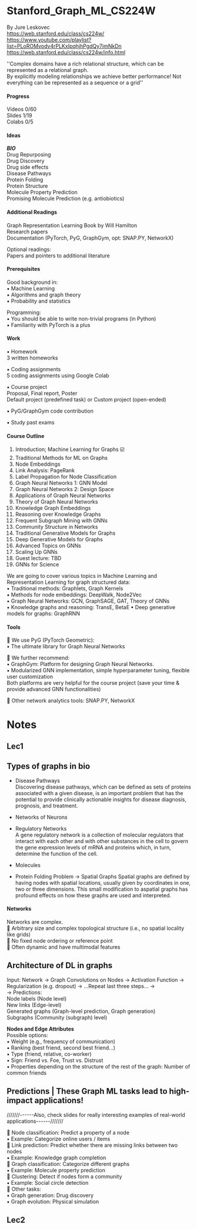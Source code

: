 # Stanford_Graph_ML_CS224W
By Jure Leskovec  
https://web.stanford.edu/class/cs224w/   
https://www.youtube.com/playlist?list=PLoROMvodv4rPLKxIpqhjhPgdQy7imNkDn   
https://web.stanford.edu/class/cs224w/info.html  

''Complex domains have a rich relational structure, which can be represented as a relational graph.   
By explicitly modeling relationships we achieve better performance! Not everything can be represented as a sequence or a grid''

#### Progress
Videos 0/60    
Slides 1/19      
Colabs 0/5  

#### Ideas
***BIO***  
Drug Repurposing    
Drug Discovery  
Drug side effects  
Disease Pathways  
Protein Folding  
Protein Structure  
Molecule Property Prediction  
Promising Molecule Prediction (e.g. antiobiotics)

#### Additional Readings
Graph Representation Learning Book by Will Hamilton  
Research papers  
Documentation (PyTorch, PyG, GraphGym, opt: SNAP.PY, NetworkX)

Optional readings:  
Papers and pointers to additional literature  

#### Prerequisites  
Good background in:  
▪ Machine Learning  
▪ Algorithms and graph theory   
▪ Probability and statistics  

Programming:  
▪ You should be able to write non-trivial programs (in Python)  
▪ Familiarity with PyTorch is a plus  

#### Work
▪ Homework   
3 written homeworks    

▪ Coding assignments    
5 coding assignments using Google Colab  

▪ Course project  
Proposal, Final report, Poster    
Default project (predefined task) or Custom project (open-ended)  

▪ PyG/GraphGym code contribution   

▪ Study past exams

#### Course Outline
1. Introduction; Machine Learning for Graphs  ☑️  
2. Traditional Methods for ML on Graphs  
3. Node Embeddings  
4. Link Analysis: PageRank  
5. Label Propagation for Node Classification  
6. Graph Neural Networks 1: GNN Model  
7. Graph Neural Networks 2: Design Space  
8. Applications of Graph Neural Networks  
9. Theory of Graph Neural Networks  
10. Knowledge Graph Embeddings  
11. Reasoning over Knowledge Graphs  
12. Frequent Subgraph Mining with GNNs  
13. Community Structure in Networks  
14. Traditional Generative Models for Graphs  
15. Deep Generative Models for Graphs  
16. Advanced Topics on GNNs  
17. Scaling Up GNNs  
18. Guest lecture: TBD  
19. GNNs for Science  

We are going to cover various topics in Machine Learning and Representation Learning for graph structured data:  
▪ Traditional methods: Graphlets, Graph Kernels  
▪ Methods for node embeddings: DeepWalk, Node2Vec  
▪ Graph Neural Networks: GCN, GraphSAGE, GAT, Theory of GNNs  
▪ Knowledge graphs and reasoning: TransE, BetaE ▪ Deep generative models for graphs: GraphRNN  

#### Tools
 We use PyG (PyTorch Geometric):  
▪ The ultimate library for Graph Neural Networks  

 We further recommend:  
▪ GraphGym: Platform for designing Graph Neural Networks.  
▪ Modularized GNN implementation, simple hyperparameter tuning, flexible user customization   
Both platforms are very helpful for the course project (save your time & provide advanced GNN functionalities)  

 Other network analytics tools: SNAP.PY, NetworkX

# Notes
## Lec1
## Types of graphs in bio
* Disease Pathways  
Discovering disease pathways, which can be defined as sets of proteins associated with a given disease, is an important problem that has the potential to provide clinically actionable insights for disease diagnosis, prognosis, and treatment.  

* Networks of Neurons

* Regulatory Networks  
A gene regulatory network is a collection of molecular regulators that interact with each other and with other substances in the cell to govern the gene expression levels of mRNA and proteins which, in turn, determine the function of the cell. 

* Molecules

* Protein Folding Problem -> Spatial Graphs
Spatial graphs are defined by having nodes with spatial locations, usually given by coordinates in one, two or three dimensions. This small modification to aspatial graphs has profound effects on how these graphs are used and interpreted.

#### Networks
Networks are complex.  
 Arbitrary size and complex topological structure (i.e., no spatial locality like grids)  
 No fixed node ordering or reference point  
 Often dynamic and have multimodal features  

## Architecture of DL in graphs
Input: Network -> Graph Convolutions on Nodes -> Activation Function -> Regularization (e.g. dropout) -> ...Repeat last three steps... ->  
-> Predictions:   
Node labels (Node level)  
New links (Edge-level)  
Generated graphs (Graph-level prediction, Graph generation)   
Subgraphs (Community (subgraph) level)

**Nodes and Edge Attributes**  
Possible options:    
▪ Weight (e.g., frequency of communication)  
▪ Ranking (best friend, second best friend...)  
▪ Type (friend, relative, co-worker)  
▪ Sign: Friend vs. Foe, Trust vs. Distrust  
▪ Properties depending on the structure of the rest of the graph: Number of common friends  

## Predictions | These Graph ML tasks lead to high-impact applications!
///////------Also, check slides for really interesting examples of real-world applications------/////// 

 Node classification: Predict a property of a node   
▪ Example: Categorize online users / items   
 Link prediction: Predict whether there are missing links between two nodes  
▪ Example: Knowledge graph completion    
 Graph classification: Categorize different graphs   
▪ Example: Molecule property prediction  
 Clustering: Detect if nodes form a community   
▪ Example: Social circle detection   
 Other tasks:    
▪ Graph generation: Drug discovery   
▪ Graph evolution: Physical simulation   


## Lec2
